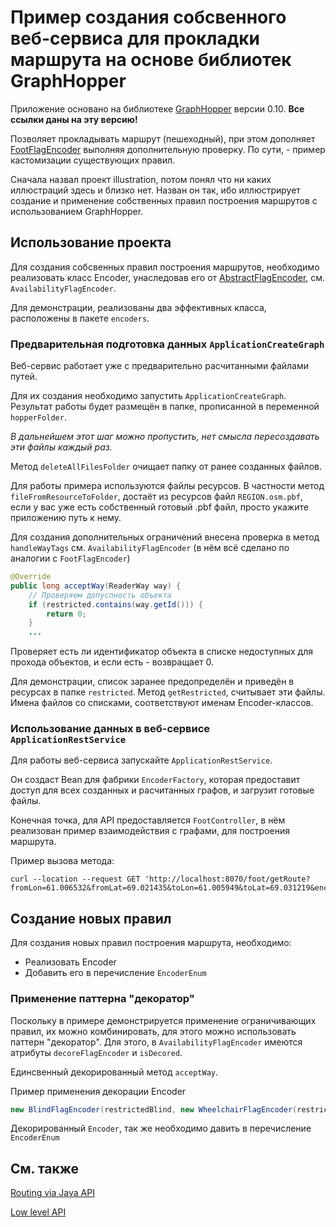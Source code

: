 # Пример создания собсвенного веб-сервиса для прокладки маршрута на основе библиотек GraphHopper

Приложение основано на библиотеке [GraphHopper](https://github.com/graphhopper/graphhopper/tree/0.10) версии 0.10. **Все ссылки даны на эту версию!**

Позволяет прокладывать маршрут (пешеходный), при этом дополняет [FootFlagEncoder](https://github.com/graphhopper/graphhopper/blob/0.10/core/src/main/java/com/graphhopper/routing/util/FootFlagEncoder.java) выполняя дополнительную проверку. По сути, - пример кастомизации существующих правил.

Сначала назвал проект illustration, потом понял что ни каких иллюстраций здесь и близко нет. Назван он так, ибо иллюстрирует создание и применение собственных правил построения маршрутов с использованием GraphHopper.

## Использование проекта

Для создания собсвенных правил построения маршрутов, необходимо реализовать класс Encoder, унаследовав его от [AbstractFlagEncoder](https://github.com/graphhopper/graphhopper/blob/0.10/core/src/main/java/com/graphhopper/routing/util/AbstractFlagEncoder.java), см. `AvailabilityFlagEncoder`. 

Для демонстрации, реализованы два эффективных класса, расположены в пакете `encoders`.

### Предварительная подготовка данных `ApplicationCreateGraph`

Веб-сервис работает уже с предварительно расчитанными файлами путей. 

Для их создания необходимо запустить `ApplicationCreateGraph`. Результат работы будет размещён в папке, прописанной в переменной `hopperFolder`.

*В дальнейшем этот шаг можно пропустить, нет смысла пересоздавать эти файлы каждый раз.*

Метод `deleteAllFilesFolder` очищает папку от ранее созданных файлов.

Для работы примера используются файлы ресурсов. В частности метод `fileFromResourceToFolder`, достаёт из ресурсов файл `REGION.osm.pbf`, если у вас уже есть собственный готовый .pbf файл, просто укажите приложению путь к нему. 

Для создания дополнительных ограничений внесена проверка в метод `handleWayTags` см. `AvailabilityFlagEncoder` (в нём всё сделано по аналогии с `FootFlagEncoder`)

```Java
@Override
public long acceptWay(ReaderWay way) {
    // Проверяем допуспность объекта
    if (restricted.contains(way.getId())) {
        return 0;
    }
    ...
```

Проверяет есть ли идентификатор объекта в списке недоступных для прохода объектов, и если есть - возвращает 0.

Для демонстрации, список заранее предопределён и приведён в ресурсах в папке `restricted`. Метод `getRestricted`, считывает эти файлы. Имена файлов со списками, соответствуют именам Encoder-классов.

### Использование данных в веб-сервисе `ApplicationRestService`

Для работы веб-сервиса запускайте `ApplicationRestService`.

Он создаст Bean для фабрики `EncoderFactory`, которая предоставит доступ для всех созданных и расчитанных графов, и загрузит готовые файлы. 

Конечная точка, для API предоставляется `FootController`, в нём реализован пример взаимодействия с графами, для построения маршрута.

Пример вызова метода:

```cURL
curl --location --request GET 'http://localhost:8070/foot/getRoute?fromLon=61.006532&fromLat=69.021435&toLon=61.005949&toLat=69.031219&encoderPrinciple=WHEELCHAIR'
```

## Создание новых правил

Для создания новых правил построения маршрута, необходимо:

* Реализовать Encoder
* Добавить его в перечисление `EncoderEnum`

### Применение паттерна "декоратор"

Поскольку в примере демонстрируется применение ограничивающих правил, их можно комбинировать, для этого можно использовать паттерн "декоратор". Для этого, в `AvailabilityFlagEncoder` имеются атрибуты `decoreFlagEncoder` и `isDecored`. 

Единсвенный декорированный метод `acceptWay`.

Пример применения декорации Encoder

```Java
new BlindFlagEncoder(restrictedBlind, new WheelchairFlagEncoder(restrictedWheelchair))
```

Декорированный `Encoder`, так же необходимо давить в перечисление `EncoderEnum`

## См. также

[Routing via Java API](https://github.com/graphhopper/graphhopper/blob/0.10/docs/core/routing.md)

[Low level API](https://github.com/graphhopper/graphhopper/blob/0.10/docs/core/low-level-api.md)
